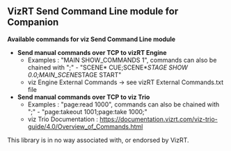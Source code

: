 ## VizRT Send Command Line module for Companion

**Available commands for viz Send Command Line module**

- **Send manual commands over TCP to vizRT Engine**
  - Examples : "MAIN SHOW_COMMANDS 1", commands can also be chained with ";" - "SCENE*<Scene Name> CUE;SCENE*<Scene Name>*STAGE SHOW 0.0;MAIN_SCENE*STAGE START"
  - viz Engine External Commands -> see vizRT External Commands.txt file
- **Send manual commands over TCP to viz Trio**
  - Examples : "page:read 1000", commands can also be chained with ";" - "page:takeout 1001;page:take 1000;"
  - viz Trio Documentation : https://documentation.vizrt.com/viz-trio-guide/4.0/Overview_of_Commands.html

This library is in no way associated with, or endorsed by VizRT.
